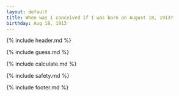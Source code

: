 ```yaml
---
layout: default
title: When was I conceived if I was born on August 18, 1913?
birthday: Aug 18, 1913
---
```


{% include header.md %}

{% include guess.md %}

{% include calculate.md %}

{% include safety.md %}

{% include footer.md %}



